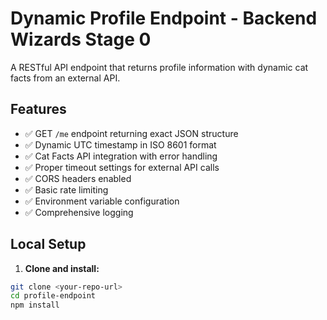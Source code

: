 # Dynamic Profile Endpoint - Backend Wizards Stage 0

A RESTful API endpoint that returns profile information with dynamic cat facts from an external API.

## Features

- ✅ GET `/me` endpoint returning exact JSON structure
- ✅ Dynamic UTC timestamp in ISO 8601 format
- ✅ Cat Facts API integration with error handling
- ✅ Proper timeout settings for external API calls
- ✅ CORS headers enabled
- ✅ Basic rate limiting
- ✅ Environment variable configuration
- ✅ Comprehensive logging

## Local Setup

1. **Clone and install:**
```bash
git clone <your-repo-url>
cd profile-endpoint
npm install